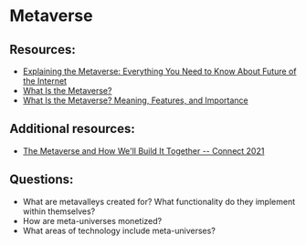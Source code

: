 # Metaverse

## Resources:
* [Explaining the Metaverse: Everything You Need to Know About Future of the Internet](https://www.youtube.com/watch?v=7DEVfUk2zCk)
* [What Is the Metaverse?](https://www.avast.com/c-metaverse)
* [What Is the Metaverse? Meaning, Features, and Importance](https://www.spiceworks.com/tech/artificial-intelligence/articles/what-is-metaverse/)


## Additional resources:
* [The Metaverse and How We'll Build It Together -- Connect 2021](https://www.youtube.com/watch?v=Uvufun6xer8)

## Questions:
* What are metavalleys created for? What functionality do they implement within themselves?
* How are meta-universes monetized?
* What areas of technology include meta-universes?
 
